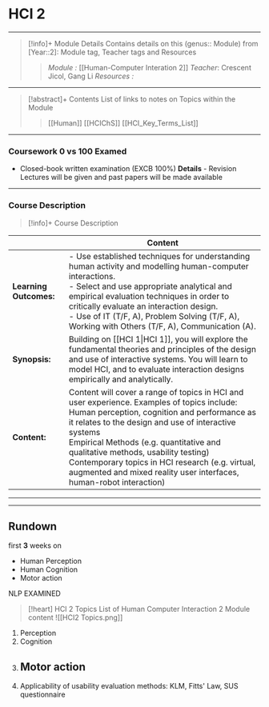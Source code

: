 # HCI 2 
---
> [!info]+ Module Details
> Contains details on this (genus:: Module) from [Year::2]: Module tag, Teacher tags and Resources 
> > *Module :* [[Human-Computer Interation 2]]
> > *Teacher*: Crescent Jicol, Gang Li
> > *Resources :*

---
> [!abstract]+ Contents
> List of links to notes on Topics within the Module
> > [[Human]]
> [[HCIChS]]
> > [[HCI_Key_Terms_List]]

---
### Coursework 0 vs 100 Examed
- Closed-book written examination (EXCB 100%)
	**Details** - Revision Lectures will be given and past papers will be made available
---
### Course Description

> [!info]+  Course Description
> 
|                        | Content                                                                                                                                                                                                                                                                                                                                                                                                                   |
| ---------------------- | ------------------------------------------------------------------------------------------------------------------------------------------------------------------------------------------------------------------------------------------------------------------------------------------------------------------------------------------------------------------------------------------------------------------------- |
| **Learning Outcomes:** | - Use established techniques for understanding human activity and modelling human-computer interactions.<br>- Select and use appropriate analytical and empirical evaluation techniques in order to critically evaluate an interaction design.<br>- Use of IT (T/F, A), Problem Solving (T/F, A), Working with Others (T/F, A), Communication (A).                                                                        |
| **Synopsis:**          | Building on [[HCI 1\|HCI 1]], you will explore the fundamental theories and principles of the design and use of interactive systems. You will learn to model HCI, and to evaluate interaction designs empirically and analytically.                                                                                                                                                       |
| **Content:**           | Content will cover a range of topics in HCI and user experience. Examples of topics include: <br>Human perception, cognition and performance as it relates to the design and use of interactive systems <br>Empirical Methods (e.g. quantitative and qualitative methods, usability testing) <br>Contemporary topics in HCI research (e.g. virtual, augmented and mixed reality user interfaces, human-robot interaction) |

---



---

## Rundown
first **3** weeks on 
- Human Perception
- Human Cognition
- Motor action


NLP EXAMINED

> [!heart] HCI 2 Topics
> List of Human Computer Interaction 2 Module content
![[HCI2 Topics.png]]

1. Perception 
2. Cognition
3. Motor action
	- 
4. Applicability of usability evaluation methods: KLM, Fitts' Law, SUS questionnaire